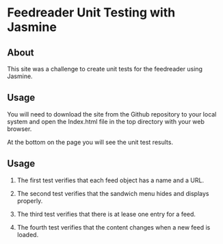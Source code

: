# Feedreader Unit Testing with Jasmine

## About

This site was a challenge to create unit tests for the feedreader using Jasmine.

## Usage

You will need to download the site from the Github repository to your local system and open the Index.html file in the top directory with your web browser.

At the bottom on the page you will see the unit test results.

## Usage

1. The first test verifies that each feed object has a name and a URL.

2. The second test verifies that the sandwich menu hides and displays properly.

3. The third test verifies that there is at lease one entry for a feed.

4. The fourth test verifies that the content changes when a new feed is loaded.
